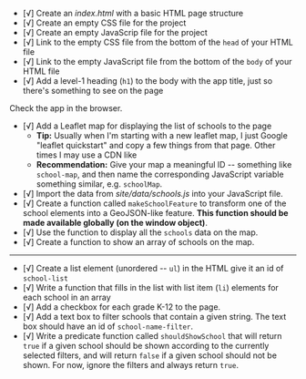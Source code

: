 - [√] Create an _index.html_ with a basic HTML page structure
- [√] Create an empty CSS file for the project
- [√] Create an empty JavaScrip file for the project
- [√] Link to the empty CSS file from the bottom of the `head` of your HTML file
- [√] Link to the empty JavaScript file from the bottom of the `body` of your HTML file
- [√] Add a level-1 heading (`h1`) to the body with the app title, just so there's something to see on the page

Check the app in the browser.

- [√] Add a Leaflet map for displaying the list of schools to the page
  * **Tip:** Usually when I'm starting with a new leaflet map, I just Google "leaflet quickstart" and copy a few things from that page. Other times I may use a CDN like 
  * **Recommendation:** Give your map a meaningful ID -- something like `school-map`, and then name the corresponding JavaScript variable something similar, e.g. `schoolMap`.
- [√] Import the data from _site/data/schools.js_ into your JavaScript file.
- [√] Create a function called `makeSchoolFeature` to transform one of the school elements into a GeoJSON-like feature. **This function should be made available globally (on the window object)**.
- [√] Use the function to display all the `schools` data on the map.
- [√] Create a function to show an array of schools on the map.

----------

- [√] Create a list element (unordered -- `ul`) in the HTML give it an id of `school-list`
- [√] Write a function that fills in the list with list item (`li`) elements for each school in an array
- [√] Add a checkbox for each grade K-12 to the page.
- [√] Add a text box to filter schools that contain a given string. The text box should have an id of `school-name-filter`.
- [√] Write a predicate function called `shouldShowSchool` that will return `true` if a given school should be shown according to the currently selected filters, and will return `false` if a given school should not be shown. For now, ignore the filters and always return `true`.
